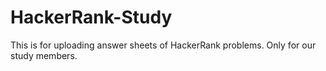# HackerRank-Study
This is for uploading answer sheets of HackerRank problems. Only for our study members.
